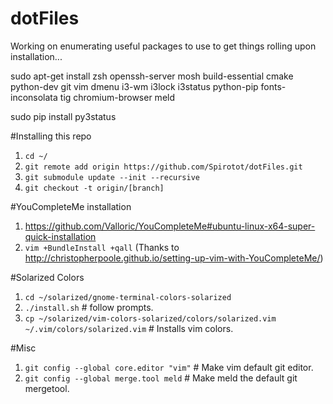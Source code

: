 # dotFiles

Working on enumerating useful packages to use to get things rolling upon installation...

sudo apt-get install zsh openssh-server mosh build-essential cmake python-dev git vim dmenu i3-wm i3lock i3status python-pip fonts-inconsolata tig chromium-browser meld

sudo pip install py3status

#Installing this repo
1. `cd ~/`
2. `git remote add origin https://github.com/Spirotot/dotFiles.git`
3. `git submodule update --init --recursive`
4. `git checkout -t origin/[branch]`


#YouCompleteMe installation
1. https://github.com/Valloric/YouCompleteMe#ubuntu-linux-x64-super-quick-installation
2. `vim +BundleInstall +qall` (Thanks to http://christopherpoole.github.io/setting-up-vim-with-YouCompleteMe/)

#Solarized Colors
1. `cd ~/solarized/gnome-terminal-colors-solarized`
2. `./install.sh` # follow prompts.
3. `cp ~/solarized/vim-colors-solarized/colors/solarized.vim ~/.vim/colors/solarized.vim` # Installs vim colors.

#Misc
1. `git config --global core.editor "vim"` # Make vim default git editor.
2. `git config --global merge.tool meld` # Make meld the default git mergetool.

